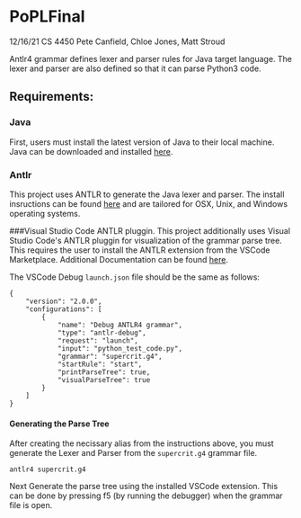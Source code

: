 # PoPLFinal

12/16/21
CS 4450
Pete Canfield, Chloe Jones, Matt Stroud

Antlr4 grammar defines lexer and parser rules for Java target language.
The lexer and parser are also defined so that it can parse Python3 code.

## Requirements:
### Java 

First, users must install the latest version of Java to their local machine. Java can be downloaded and installed [here](https://www.java.com/en/download/manual.jsp).

### Antlr
This project uses ANTLR to generate the Java lexer and parser. The install insructions can be found [here](https://levlaz.org/setting-up-antlr4-on-windows/) and are tailored for OSX, Unix, and Windows operating systems.

###Visual Studio Code ANTLR pluggin.
This project additionally uses Visual Studio Code's ANTLR pluggin for visualization of the grammar parse tree. This requires the user to install the ANTLR extension from the VSCode Marketplace. Additional Documentation can be found [here](https://github.com/mike-lischke/vscode-antlr4/blob/master/doc/grammar-debugging.md).

The VSCode Debug `launch.json` file should be the same as follows:
```
{
    "version": "2.0.0",
    "configurations": [
        {
            "name": "Debug ANTLR4 grammar",
            "type": "antlr-debug",
            "request": "launch",
            "input": "python_test_code.py",
            "grammar": "supercrit.g4",
            "startRule": "start",
            "printParseTree": true,
            "visualParseTree": true
        }
    ]
}
```

#### Generating the Parse Tree
After creating the necissary alias from the instructions above, you must generate the Lexer and Parser from the `supercrit.g4` grammar file.

```
antlr4 supercrit.g4
```

Next Generate the parse tree using the installed VSCode extension. This can be done by pressing f5 (by running the debugger) when the grammar file is open.

